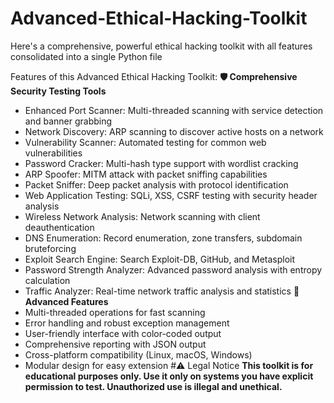 # Advanced-Ethical-Hacking-Toolkit
Here's a comprehensive, powerful ethical hacking toolkit with all features consolidated into a single Python file

Features of this Advanced Ethical Hacking Toolkit:
**🛡️ Comprehensive Security Testing Tools**
 - Enhanced Port Scanner: Multi-threaded scanning with service detection and banner grabbing
 - Network Discovery: ARP scanning to discover active hosts on a network
 - Vulnerability Scanner: Automated testing for common web vulnerabilities
 - Password Cracker: Multi-hash type support with wordlist cracking
 - ARP Spoofer: MITM attack with packet sniffing capabilities
 - Packet Sniffer: Deep packet analysis with protocol identification
 - Web Application Testing: SQLi, XSS, CSRF testing with security header analysis
 - Wireless Network Analysis: Network scanning with client deauthentication
 - DNS Enumeration: Record enumeration, zone transfers, subdomain bruteforcing
 - Exploit Search Engine: Search Exploit-DB, GitHub, and Metasploit
 - Password Strength Analyzer: Advanced password analysis with entropy calculation
 - Traffic Analyzer: Real-time network traffic analysis and statistics
**🔧 Advanced Features**
 - Multi-threaded operations for fast scanning
 - Error handling and robust exception management
 - User-friendly interface with color-coded output
 - Comprehensive reporting with JSON output
 - Cross-platform compatibility (Linux, macOS, Windows)
 - Modular design for easy extension
#⚠️ Legal Notice
**This toolkit is for educational purposes only. Use it only on systems you have explicit permission to test. Unauthorized use is illegal and unethical.**
